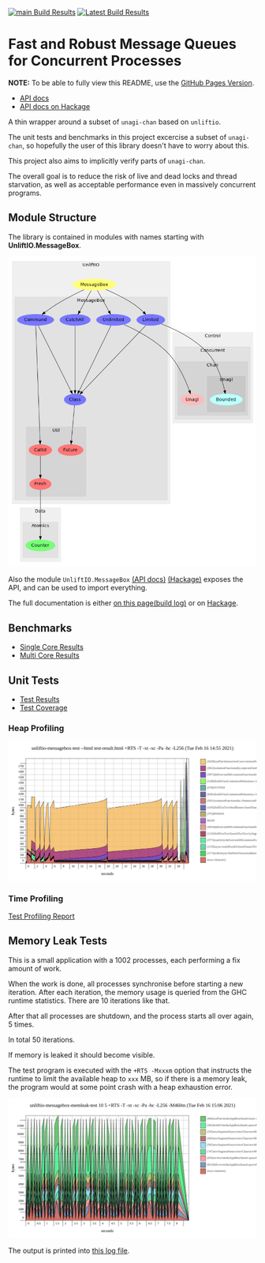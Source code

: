 [![main Build Results](https://github.com/sheyll/unliftio-messagebox/workflows/.github/workflows/test.yml/badge.svg?branch=main)](https://github.com/sheyll/unliftio-messagebox/actions)
[![Latest Build Results](https://github.com/sheyll/unliftio-messagebox/workflows/.github/workflows/test.yml/badge.svg)](https://github.com/sheyll/unliftio-messagebox/actions)

# Fast and Robust Message Queues for Concurrent Processes

**NOTE:** To be able to fully view this README, use the [GitHub Pages Version](https://sheyll.github.io/unliftio-messagebox/).
* [API docs](./generated-reports/haddock-report/unliftio-messagebox)
* [API docs on Hackage](http://hackage.haskell.org/package/unliftio-messagebox)

A thin wrapper around a subset of `unagi-chan` based on `unliftio`.

The unit tests and benchmarks in this project excercise a subset 
of `unagi-chan`, so hopefully the user of this library doesn't
have to worry about this.

This project also aims to implicitly verify parts of `unagi-chan`.

The overall goal is to reduce the risk of live and dead locks and 
thread starvation, as well as acceptable performance 
even in massively concurrent programs.

## Module Structure

The library is contained in modules with names starting with 
**UnliftIO.MessageBox**.

![Module Structure](./generated-reports/module-graph/module-graph.png)

Also the module 
`UnliftIO.MessageBox` [(API docs)](./generated-reports/haddock-report/unliftio-messagebox/UnliftIO-MessageBox.html)
[(Hackage)](http://hackage.haskell.org/package/unliftio-messagebox/docs/UnliftIO-MessageBox.html)
exposes the API, and can be used to import everything.

The full documentation is either [on this page](./generated-reports/haddock-report/unliftio-messagebox/index.html)[(build log)](./generated-reports/haddock-report/build.log)
or on [Hackage](http://hackage.haskell.org/package/unliftio-messagebox).

## Benchmarks

* [Single Core Results](./generated-reports/benchmark-report/benchmark-1-CORES.html)
* [Multi Core Results](./generated-reports/benchmark-report/benchmark-ALL-CORES.html)

## Unit Tests

* [Test Results](./generated-reports/test-profiling-report/test-result.html)
* [Test Coverage](./generated-reports/test-coverage-report/hpc_index.html)
### Heap Profiling

![Test Heap Profiling Report](./generated-reports/test-profiling-report/unliftio-messagebox-test.svg)

### Time Profiling

[Test Profiling Report](./generated-reports/test-profiling-report/unliftio-messagebox-test.prof)

## Memory Leak Tests

This is a small application with a 1002 processes, each performing a fix amount of 
work.

When the work is done, all processes synchronise before starting a new iteration.
After each iteration, the memory usage is queried from the GHC runtime 
statistics.
There are 10 iterations like that. 

After that all processes are shutdown, and the process
starts all over again, 5 times.

In total 50 iterations.

If memory is leaked it should become visible.

The test program is executed with the `+RTS -Mxxxm` option that instructs
the runtime to limit the available heap to `xxx` MB, so if there is a memory
leak, the program would at some point crash with a heap exhaustion error.

![Memleak Test Heap Profiling Report](./generated-reports/messagebox-memleak-test-report/unliftio-messagebox-memleak-test.svg)

The output is printed into [this log file](./generated-reports/messagebox-memleak-test-report/test.log).
